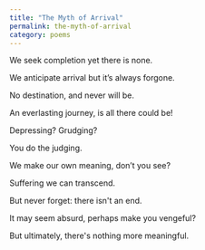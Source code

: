 ```yaml
---
title: "The Myth of Arrival"
permalink: the-myth-of-arrival
category: poems
---
```


We seek completion yet there is none.

We anticipate arrival but it’s always forgone.

No destination, and never will be.

An everlasting journey, is all there could be!

Depressing? Grudging?

You do the judging.

We make our own meaning, don’t you see?

Suffering we can transcend.

But never forget: there isn't an end.

It may seem absurd, perhaps make you vengeful?

But ultimately, there's nothing more meaningful.
